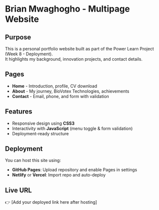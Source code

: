 # Brian Mwaghogho - Multipage Website

## Purpose
This is a personal portfolio website built as part of the Power Learn Project (Week 8 - Deployment).  
It highlights my background, innovation projects, and contact details.

## Pages
- **Home** - Introduction, profile, CV download  
- **About** - My journey, BioVotex Technologies, achievements  
- **Contact** - Email, phone, and form with validation  

## Features
- Responsive design using **CSS3**
- Interactivity with **JavaScript** (menu toggle & form validation)
- Deployment-ready structure

## Deployment
You can host this site using:
- **GitHub Pages**: Upload repository and enable Pages in settings  
- **Netlify** or **Vercel**: Import repo and auto-deploy  

## Live URL
👉 [Add your deployed link here after hosting]
